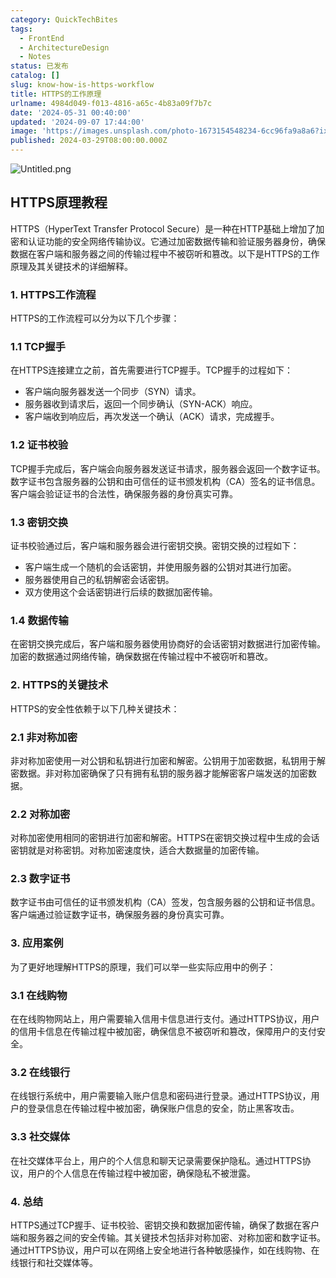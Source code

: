 ```yaml
---
category: QuickTechBites
tags:
  - FrontEnd
  - ArchitectureDesign
  - Notes
status: 已发布
catalog: []
slug: know-how-is-https-workflow
title: HTTPS的工作原理
urlname: 4984d049-f013-4816-a65c-4b83a09f7b7c
date: '2024-05-31 00:40:00'
updated: '2024-09-07 17:44:00'
image: 'https://images.unsplash.com/photo-1673154548234-6cc96fa9a8a6?ixlib=rb-4.0.3&q=85&fm=jpg&crop=entropy&cs=srgb'
published: 2024-03-29T08:00:00.000Z
---
```


![Untitled.png](https://prod-files-secure.s3.us-west-2.amazonaws.com/5d24fe63-e567-4804-86f9-9fdc62e13082/2950c759-0255-4c0a-becc-122aae8c82c0/Untitled.png?X-Amz-Algorithm=AWS4-HMAC-SHA256&X-Amz-Content-Sha256=UNSIGNED-PAYLOAD&X-Amz-Credential=ASIAZI2LB466WXVJBAAR%2F20250220%2Fus-west-2%2Fs3%2Faws4_request&X-Amz-Date=20250220T053656Z&X-Amz-Expires=3600&X-Amz-Security-Token=IQoJb3JpZ2luX2VjEI7%2F%2F%2F%2F%2F%2F%2F%2F%2F%2FwEaCXVzLXdlc3QtMiJHMEUCIQCEENcF896xZ4gvBCplJ%2BI%2FR6GmlBFX3gskkK%2FUK7SkqwIgMpFWUEX1nDASNPn7%2BF5QiNA1QTehUg2SW0Q%2BiWEab8kqiAQIt%2F%2F%2F%2F%2F%2F%2F%2F%2F%2F%2FARAAGgw2Mzc0MjMxODM4MDUiDMQSSpaGTVlk6HVoPircA9mG%2BL0vwRK1kp2w%2BbENOBwnzYyXnMpeSp%2FxLuNyj7R3k%2FZ8ZIOx3QfgCiybd4z3CelukX3CogNDSbV0k51EOG3J0zwa9i9H88xJ19IfvsS9in%2BuMggLpuC0KuT3TtgKTBe9ZVzuBwmldE5QKM8P8mTBAVdiu%2F3neg5k0K2Du4QvK2UpXKjW2nNqMLxim8oWCwWYGpiA5fopIBkbHyYynPywltymzM9EDW6DPVnsacqzyf1uZQlTYEcRuQ4zsoL8f260poOdYmdStEHckXpMz1DY2DU20nEGefcY%2BhtIlQnqnRBbS1ib%2B%2BorK9DJV3srbzGyZPE4bl0b9NZbEU3DzZOWSO4XgH0GigYLfyMT15UfGjDib1rMV%2B0llGvzulxNO8JWNOHKu1aIHtbJFmdZdP2t%2BkP%2BLXALIWyG4Xij75c7NVZJYxe897Di0vA7HqONIZTHdE5%2BHhMnpUFAXF45He%2Fh1YVxr4r86%2B1HT3sIsEU9%2BkKAoDY3bi1JjpzFUw0OCql7LsHyqg8ke%2FHQ85Q5dwHHXBWl5SZ7gEsXTutxUDnEIdn5MZj1E%2BfE0lDS2zOdfDVZfvWN2R4FDz5bUD00UZyoMLACvVLoFkFlRG0eio%2F%2B8CkmDe51%2FH%2F4rNZ%2FMNf82r0GOqUBk%2Btfo%2F2EWr70rN%2FsGZkK%2BOqLNzjv9opWGzBaDNRVveuEy2uuh3VA6dwY7iLpbnxAWavaIY8r4LLMlgktQjaFb8XnpUWQ7FpLgYthQxYj%2B4ZqtNWAu8DfUcqH2HHzlNFWXHoUOrl5dvT1x6kpocha0ZlMT%2BHbrpzlCldB43rXOiPsrw92rc%2BL5NpxCxP%2FDpoNfB8z0IkvSTHjXLV65HnFHuyId8z7&X-Amz-Signature=ca647daee49c8b5cc61f732563913f5825b5724f45e8f4dc5e167bde1a343c64&X-Amz-SignedHeaders=host&x-id=GetObject)


## HTTPS原理教程


HTTPS（HyperText Transfer Protocol Secure）是一种在HTTP基础上增加了加密和认证功能的安全网络传输协议。它通过加密数据传输和验证服务器身份，确保数据在客户端和服务器之间的传输过程中不被窃听和篡改。以下是HTTPS的工作原理及其关键技术的详细解释。


### 1. HTTPS工作流程


HTTPS的工作流程可以分为以下几个步骤：


### 1.1 TCP握手


在HTTPS连接建立之前，首先需要进行TCP握手。TCP握手的过程如下：

- 客户端向服务器发送一个同步（SYN）请求。
- 服务器收到请求后，返回一个同步确认（SYN-ACK）响应。
- 客户端收到响应后，再次发送一个确认（ACK）请求，完成握手。

### 1.2 证书校验


TCP握手完成后，客户端会向服务器发送证书请求，服务器会返回一个数字证书。数字证书包含服务器的公钥和由可信任的证书颁发机构（CA）签名的证书信息。客户端会验证证书的合法性，确保服务器的身份真实可靠。


### 1.3 密钥交换


证书校验通过后，客户端和服务器会进行密钥交换。密钥交换的过程如下：

- 客户端生成一个随机的会话密钥，并使用服务器的公钥对其进行加密。
- 服务器使用自己的私钥解密会话密钥。
- 双方使用这个会话密钥进行后续的数据加密传输。

### 1.4 数据传输


在密钥交换完成后，客户端和服务器使用协商好的会话密钥对数据进行加密传输。加密的数据通过网络传输，确保数据在传输过程中不被窃听和篡改。


### 2. HTTPS的关键技术


HTTPS的安全性依赖于以下几种关键技术：


### 2.1 非对称加密


非对称加密使用一对公钥和私钥进行加密和解密。公钥用于加密数据，私钥用于解密数据。非对称加密确保了只有拥有私钥的服务器才能解密客户端发送的加密数据。


### 2.2 对称加密


对称加密使用相同的密钥进行加密和解密。HTTPS在密钥交换过程中生成的会话密钥就是对称密钥。对称加密速度快，适合大数据量的加密传输。


### 2.3 数字证书


数字证书由可信任的证书颁发机构（CA）签发，包含服务器的公钥和证书信息。客户端通过验证数字证书，确保服务器的身份真实可靠。


### 3. 应用案例


为了更好地理解HTTPS的原理，我们可以举一些实际应用中的例子：


### 3.1 在线购物


在在线购物网站上，用户需要输入信用卡信息进行支付。通过HTTPS协议，用户的信用卡信息在传输过程中被加密，确保信息不被窃听和篡改，保障用户的支付安全。


### 3.2 在线银行


在线银行系统中，用户需要输入账户信息和密码进行登录。通过HTTPS协议，用户的登录信息在传输过程中被加密，确保账户信息的安全，防止黑客攻击。


### 3.3 社交媒体


在社交媒体平台上，用户的个人信息和聊天记录需要保护隐私。通过HTTPS协议，用户的个人信息在传输过程中被加密，确保隐私不被泄露。


### 4. 总结


HTTPS通过TCP握手、证书校验、密钥交换和数据加密传输，确保了数据在客户端和服务器之间的安全传输。其关键技术包括非对称加密、对称加密和数字证书。通过HTTPS协议，用户可以在网络上安全地进行各种敏感操作，如在线购物、在线银行和社交媒体等。

